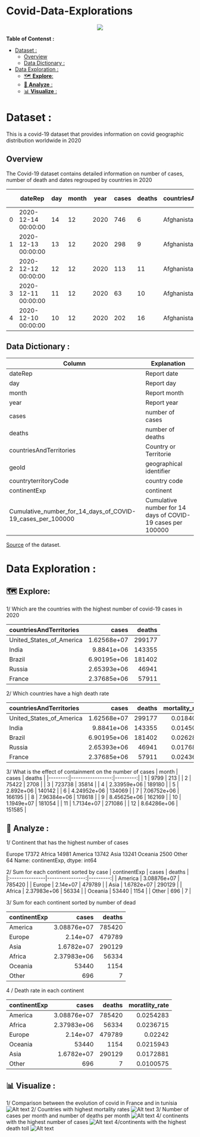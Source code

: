 # Covid-Data-Explorations

<p align="center">
  <img src="img/covid.jpg" />
</p>

**Table of Contenst :**

- [Dataset :](#dataset-)
  - [Overview](#overview)
  - [Data Dictionary :](#data-dictionary-)
- [Data Exploration :](#data-exploration-)
  - [🗺️ **Explore**:](#️-explore)
  - [🔎 **Analyze** :](#-analyze-)
  - [📊 **Visualize** :](#-visualize-)

# Dataset :

This is a covid-19 dataset that provides information on covid geographic distribution worldwide in 2020

## Overview

The Covid-19 dataset contains detailed information on number of cases, number of death and dates regrouped by countries in 2020

| | dateRep | day | month | year | cases | deaths | countriesAndTerritories | geoId | countryterritoryCode | popData2019 | continentExp | Cumulative_number_for_14_days_of_COVID-19_cases_per_100000 |
|---|--------------------|------|--------|-------|--------|---------|--------------------------|--------|-----------------------|--------------|---------------|-------------------------------------------------------------|
|0 | 2020-12-14 00:00:00 | 14 | 12 | 2020 | 746 | 6 | Afghanistan | AF | AFG | 3.80418e+07 | Asia | 9.01378 |
| 1 | 2020-12-13 00:00:00 | 13 | 12 | 2020 | 298 | 9 | Afghanistan | AF | AFG | 3.80418e+07 | Asia | 7.05278 |
| 2 | 2020-12-12 00:00:00 | 12 | 12 | 2020 | 113 | 11 | Afghanistan | AF | AFG | 3.80418e+07 | Asia | 6.86877 |
| 3 | 2020-12-11 00:00:00 | 11 | 12 | 2020 | 63 | 10 | Afghanistan | AF | AFG | 3.80418e+07 | Asia | 7.13427 |
| 4 | 2020-12-10 00:00:00 | 10 | 12 | 2020 | 202 | 16 | Afghanistan | AF | AFG | 3.80418e+07 | Asia | 6.96866 |

 ## Data Dictionary :
 | Column | Explanation                    |
| ------ | ------------------------------ |
| dateRep| Report date |
| day   | Report day                 |
| month    | Report month                         |
| year    | Report year           |
| cases | number of cases              |
| deaths | number of deaths                  |
| countriesAndTerritories   | Country or Territorie   |
| geoId    | geographical identifier  |
| countryterritoryCode  | country code               |
| continentExp   | continent          |
| Cumulative_number_for_14_days_of_COVID-19_cases_per_100000 | Cumulative number for 14 days of COVID-19 cases per 100000              |

[Source](https://www.ecdc.europa.eu/en/publications-data/download-todays-data-geographic-distribution-covid-19-cases-worldwide) of the dataset.

# Data Exploration : 
  ## 🗺️ **Explore**: 
 1/ Which are the countries with the highest number of covid-19 cases in 2020

  | countriesAndTerritories   |       cases |   deaths |
  |:--------------------------|------------:|---------:| 
  |United_States_of_America  | 1.62568e+07 |   299177 |
  | India                     | 9.8841e+06  |   143355 |
  | Brazil                    | 6.90195e+06 |   181402 |
  | Russia                    | 2.65393e+06 |    46941 |
  | France                    | 2.37685e+06 |    57911 |

  2/ Which countries have a high death rate

  | countriesAndTerritories   |       cases |   deaths |   mortality_rate |
  |:--------------------------|------------:|---------:|-----------------:|
  | United_States_of_America  | 1.62568e+07 |   299177 |        0.0184032 |
  | India                     | 9.8841e+06  |   143355 |        0.0145036 |
  | Brazil                    | 6.90195e+06 |   181402 |        0.0262827 |
  | Russia                    | 2.65393e+06 |    46941 |        0.0176874 |
  | France                    | 2.37685e+06 |    57911 |        0.0243646 |

 3/ What is the effect of containment on the number of cases
 |   month |            cases |   deaths |
 |--------:|-----------------:|---------:|
 |       1 |   9799           |      213 |
 |       2 |  75422           |     2708 |
 |       3 | 723738           |    35814 |
 |       4 |      2.33959e+06 |   189180 |
 |       5 |      2.892e+06   |   140142 |
 |       6 |      4.24952e+06 |   134069 |
 |       7 |      7.06752e+06 |   166195 |
 |       8 |      7.96384e+06 |   178618 |
 |       9 |      8.45625e+06 |   162169 |
 |      10 |      1.1949e+07  |   181054 |
 |      11 |      1.7134e+07  |   271086 |
 |      12 |      8.64286e+06 |   151585 |

  ## 🔎 **Analyze** :
 
 1/ Continent that has the highest number of cases

  Europe     17372
  Africa     14981
  America    13742
  Asia       13241
  Oceania     2500
  Other         64
  Name: continentExp, dtype: int64

2/ Sum for each continent sorted by case
  | continentExp   |           cases |   deaths |
  |:---------------|----------------:|---------:|
  | America        |     3.08876e+07 |   785420 |
  | Europe         |     2.14e+07    |   479789 |
  | Asia           |     1.6782e+07  |   290129 |
  | Africa         |     2.37983e+06 |    56334 |
  | Oceania        | 53440           |     1154 |
  | Other          |   696           |        7 |

  3/ Sum for each continent sorted by number of dead

  | continentExp   |           cases |   deaths |
  |:---------------|----------------:|---------:|
  | America        |     3.08876e+07 |   785420 |
  | Europe         |     2.14e+07    |   479789 |
  | Asia           |     1.6782e+07  |   290129 |
  | Africa         |     2.37983e+06 |    56334 |
  | Oceania        | 53440           |     1154 |
  | Other          |   696           |        7 |

  4 / Death rate in each continent

  | continentExp   |           cases |   deaths |   moratlity_rate |
  |:---------------|----------------:|---------:|-----------------:|
  | America        |     3.08876e+07 |   785420 |        0.0254283 |
  | Africa         |     2.37983e+06 |    56334 |        0.0236715 |
  | Europe         |     2.14e+07    |   479789 |        0.02242   |
  | Oceania        | 53440           |     1154 |        0.0215943 |
  | Asia           |     1.6782e+07  |   290129 |        0.0172881 |
  | Other          |   696           |        7 |        0.0100575 |
  ## 📊 **Visualize** : 
  
1/ Comparison between the evolution of covid in France and in tunisia
![Alt text](img/image-4.png)
2/ Countries with highest mortality rates
![Alt text](img/image-2.png)
3/ Number of cases per month and number of deaths per month 
![Alt text](img/image-3.png)
4/ continents with the highest number of cases
![Alt text](img/image-5.png)
4/continents with the highest death toll
![Alt text](img/image-6.png)

 

